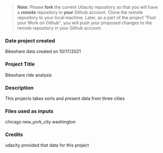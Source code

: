 >**Note**: Please **fork** the current Udacity repository so that you will have a **remote** repository in **your** Github account. Clone the remote repository to your local machine. Later, as a part of the project "Post your Work on Github", you will push your proposed changes to the remote repository in your Github account.

### Date project created
Bikeshare data created on 10/17/2021

### Project Title
 Bikeshare ride analysis

### Description
This projects takes sorts and present data from three cities

### Files used as inputs
chicago
new_york_city
washington

### Credits
udacity provided that data for this project
